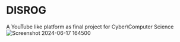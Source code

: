 # DISROG

A YouTube like platform as final project for Cyber\Computer Science
![Screenshot 2024-06-17 164500](https://github.com/DrBalrog/DISROG/assets/61509039/cb47361f-283e-487b-88d4-6e8862954827)
